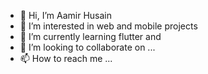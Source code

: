 - 👋 Hi, I’m Aamir Husain
- 👀 I’m interested in web and mobile projects
- 🌱 I’m currently learning  flutter and 
- 💞️ I’m looking to collaborate on ...
- 📫 How to reach me ...

<!---
Aamir9/Aamir9 is a ✨ special ✨ repository because its `README.md` (this file) appears on your GitHub profile.
You can click the Preview link to take a look at your changes.
--->

